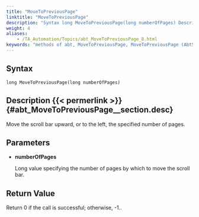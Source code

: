 ```yaml
--- 
title: "MoveToPreviousPage"
linktitle: "MoveToPreviousPage"
description: "Syntax long MoveToPreviousPage(long numberOfPages) Description Move the scroll bar upward, or to the left, the specified number of pages. Parameters numberOfPages Long value specifying the number of ..."
weight: 4
aliases: 
    - /TA_Automation/Topics/abt_MoveToPreviousPage_8.html
keywords: "methods of abt, MoveToPreviousPage, MoveToPreviousPage (AbtScrollBar), AbtScrollBar, movetopreviouspage, abtscrollbar movetopreviouspage, move scroll bar up by number of pages, move scroll bar to left by number of pages"
---
```


## Syntax

`long MoveToPreviousPage(long numberOfPages)`

## Description {{< permerlink >}} {#abt_MoveToPreviousPage__section.desc} 

Move the scroll bar upward, or to the left, the specified number of pages.

## Parameters

-   **numberOfPages**

    Long value specifying the number of pages by which to move the scroll bar.


## Return Value

Return 0 if the call is successful; otherwise, -1..




